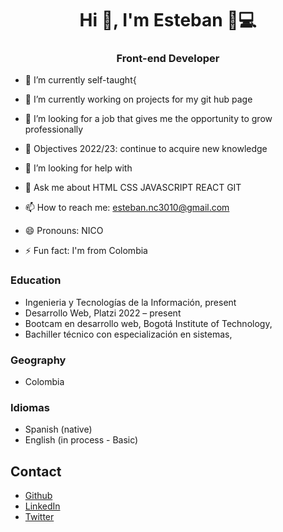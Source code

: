 >


<h1 align="center">
  Hi 👋, I'm Esteban 👦💻
</h1>
<h3 align="center">
  Front-end Developer
</h3>

<!--
**NicolasE07/NicolasE07** is a ✨ _special_ ✨ repository because its `README.md` (this file) appears on your GitHub profile.

Here are some ideas to get you started:
-->
- 🔭 I’m currently self-taught{
- 🌱 I’m currently working on projects for my git hub page
- 👯 I’m looking for a job that gives me the opportunity to grow professionally
- 🥅 Objectives 2022/23: continue to acquire new knowledge

- 🤔 I’m looking for help with 
- 💬 Ask me about HTML CSS JAVASCRIPT REACT GIT 
- 📫 How to reach me: esteban.nc3010@gmail.com
- 😄 Pronouns: NICO
- ⚡ Fun fact: I'm from Colombia

### Education
* Ingenieria y Tecnologías de la Información, present
* Desarrollo Web, Platzi 2022 – present
* Bootcam en desarrollo web, Bogotá Institute of Technology,
* Bachiller técnico con especialización en sistemas,

### Geography
* Colombia
### Idiomas
* Spanish (native)
* English (in process - Basic)

## Contact
- [Github](https://github.com/NicolasE07)
- [LinkedIn](https://www.linkedin.com/in/esteban-molina-611651212/)
- [Twitter](https://twitter.com/EstebanDev07)

